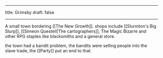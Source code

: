 
---
title: Grimsby
draft: false

---
A small town bordering [[The New Growth]]. shops include [[Slurmton's Big Slurp]], [[Simeon Questell|The cartographers]], The Magic Bizarre and other RPG staples like blacksmiths and a general store.

the town had a bandit problem, the bandits were selling people into the slave trade, the [[Party]] put an end to that.